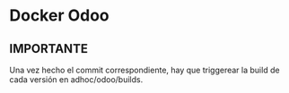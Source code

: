 # Docker Odoo

## IMPORTANTE

Una vez hecho el commit correspondiente, hay que triggerear la build de cada versión en adhoc/odoo/builds.
